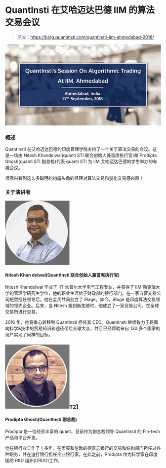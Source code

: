 # QuantInsti 在艾哈迈达巴德 IIM 的算法交易会议

> 原文：<https://blog.quantinsti.com/quantinsti-iim-ahmedabad-2018/>

![QI at IIM Ahmedabad](img/e58f99a2ed093d9ec8ed921fc015ed99.png)

### **概述**

QuantInsti 在艾哈迈达巴德的印度管理学院主持了一个关于算法交易的会议。这是一场由 Nitesh Khandelwal(quanti STI 联合创始人兼首席执行官)和 Prodipta Ghosh(quanti STI 副总裁)代表 quanti STI 为 IIM 艾哈迈达巴德的学生举办的有趣会议。

很高兴看到这么多聪明的初露头角的经理对算法交易和量化交易感兴趣！

### **关于演讲者**

![](img/0499f1f7dc7c6eb691120f35289583ac.png) 

#### **Nitesh Khan delwal(QuantInsti 联合创始人兼首席执行官)**

Nitesh Khandelwal 毕业于 IIT 坎普尔大学电气工程专业，并获得了 IIM 勒克瑙大学的管理学研究生学位，他的职业生涯始于财政部的银行部门。在一家自营交易公司短暂担任领导后，他在孟买共同创立了 iRage。如今，iRage 是印度算法交易领域的领先企业。后来，当 Nitesh 搬到新加坡时，他成立了一家贸易公司，在全球交易所进行交易。

2016 年，他将重心转移到 QuantInsti 担任其 CEO。QuantInsti 继续致力于将面向科学&技术的贸易知识和途径带给全球大众，并且已经帮助来自 130 多个国家的用户实现了同样的目标。

### **![prodipta-ghosh](img/ec31db39ffef630db64cc92fa4eb7f1c.png)T2】**

#### **Prodipta Ghosh(QuantInsti 副总裁)**

Prodipta 是一位经验丰富的 quant，目前作为副总裁领导 QuantInsti 的 Fin-tech 产品和平台开发。

他在银行业工作了十多年，在孟买和伦敦的德意志银行的交易和结构部门担任过各种职务，并在渣打银行担任企业银行家。在此之前，Prodipta 作为科学家在印度国防 R&D 组织(DRDO)工作。